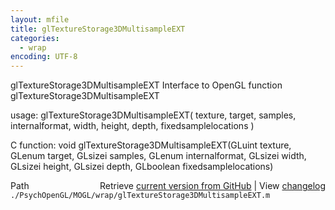 ```yaml
---
layout: mfile
title: glTextureStorage3DMultisampleEXT
categories:
  - wrap
encoding: UTF-8
---
```


glTextureStorage3DMultisampleEXT  Interface to OpenGL function glTextureStorage3DMultisampleEXT

usage:  glTextureStorage3DMultisampleEXT( texture, target, samples, internalformat, width, height, depth, fixedsamplelocations )

C function:  void glTextureStorage3DMultisampleEXT(GLuint texture, GLenum target, GLsizei samples, GLenum internalformat, GLsizei width, GLsizei height, GLsizei depth, GLboolean fixedsamplelocations)


<div class="code_header" style="text-align:right;">
  <span style="float:left;">Path&nbsp;&nbsp;</span> <span class="counter">Retrieve <a href=
  "https://raw.github.com/Psychtoolbox-3/Psychtoolbox-3/beta/./PsychOpenGL/MOGL/wrap/glTextureStorage3DMultisampleEXT.m">current version from GitHub</a> | View <a href=
  "https://github.com/Psychtoolbox-3/Psychtoolbox-3/commits/beta/./PsychOpenGL/MOGL/wrap/glTextureStorage3DMultisampleEXT.m">changelog</a></span>
</div>
<div class="code">
  <code>./PsychOpenGL/MOGL/wrap/glTextureStorage3DMultisampleEXT.m</code>
</div>
